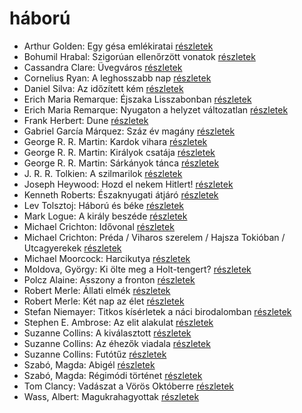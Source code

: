 # háború

- Arthur Golden: Egy gésa emlékiratai [részletek](_details/%7Bopf.creator%7D.md#id_280)
- Bohumil Hrabal: Szigorúan ellenőrzött vonatok [részletek](_details/%7Bopf.creator%7D.md#id_449)
- Cassandra Clare: Üvegváros [részletek](_details/%7Bopf.creator%7D.md#id_637)
- Cornelius Ryan: A leghosszabb nap [részletek](_details/%7Bopf.creator%7D.md#id_1455)
- Daniel Silva: Az időzített kém [részletek](_details/%7Bopf.creator%7D.md#id_815)
- Erich Maria Remarque: Éjszaka Lisszabonban [részletek](_details/%7Bopf.creator%7D.md#id_357)
- Erich Maria Remarque: Nyugaton a helyzet változatlan [részletek](_details/%7Bopf.creator%7D.md#id_317)
- Frank Herbert: Dune [részletek](_details/%7Bopf.creator%7D.md#id_182)
- Gabriel García Márquez: Száz év magány [részletek](_details/%7Bopf.creator%7D.md#id_223)
- George R. R. Martin: Kardok vihara [részletek](_details/%7Bopf.creator%7D.md#id_424)
- George R. R. Martin: Királyok csatája [részletek](_details/%7Bopf.creator%7D.md#id_418)
- George R. R. Martin: Sárkányok tánca [részletek](_details/%7Bopf.creator%7D.md#id_898)
- J. R. R. Tolkien: A szilmarilok [részletek](_details/%7Bopf.creator%7D.md#id_60)
- Joseph Heywood: Hozd el nekem Hitlert! [részletek](_details/%7Bopf.creator%7D.md#id_404)
- Kenneth Roberts: Északnyugati átjáró [részletek](_details/%7Bopf.creator%7D.md#id_745)
- Lev Tolsztoj: Háború és béke [részletek](_details/%7Bopf.creator%7D.md#id_563)
- Mark Logue: A király beszéde [részletek](_details/%7Bopf.creator%7D.md#id_298)
- Michael Crichton: Idővonal [részletek](_details/%7Bopf.creator%7D.md#id_754)
- Michael Crichton: Préda / Viharos szerelem / Hajsza Tokióban / Utcagyerekek [részletek](_details/%7Bopf.creator%7D.md#id_758)
- Michael Moorcock: Harcikutya [részletek](_details/%7Bopf.creator%7D.md#id_525)
- Moldova, György: Ki ölte meg a Holt-tengert? [részletek](_details/%7Bopf.creator%7D.md#id_1373)
- Polcz Alaine: Asszony a fronton [részletek](_details/%7Bopf.creator%7D.md#id_1443)
- Robert Merle: Állati elmék [részletek](_details/%7Bopf.creator%7D.md#id_326)
- Robert Merle: Két nap az élet [részletek](_details/%7Bopf.creator%7D.md#id_331)
- Stefan Niemayer: Titkos kísérletek a náci birodalomban [részletek](_details/%7Bopf.creator%7D.md#id_806)
- Stephen E. Ambrose: Az elit alakulat [részletek](_details/%7Bopf.creator%7D.md#id_316)
- Suzanne Collins: A kiválasztott [részletek](_details/%7Bopf.creator%7D.md#id_83)
- Suzanne Collins: Az éhezők viadala [részletek](_details/%7Bopf.creator%7D.md#id_81)
- Suzanne Collins: Futótűz [részletek](_details/%7Bopf.creator%7D.md#id_82)
- Szabó, Magda: Abigél [részletek](_details/%7Bopf.creator%7D.md#id_1338)
- Szabó, Magda: Régimódi történet [részletek](_details/%7Bopf.creator%7D.md#id_1356)
- Tom Clancy: Vadászat a Vörös Októberre [részletek](_details/%7Bopf.creator%7D.md#id_1030)
- Wass, Albert: Magukrahagyottak [részletek](_details/%7Bopf.creator%7D.md#id_203)